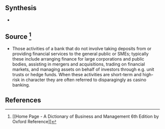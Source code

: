 ## Synthesis
- 
## Source [^1]
- Those activities of a bank that do not involve taking deposits from or providing financial services to the general public or SMEs; typically these include arranging finance for large corporations and public bodies, assisting in mergers and acquisitions, trading on financial markets, and managing assets on behalf of investors through e.g. unit trusts or hedge funds. When these activities are short-term and high-risk in character they are often referred to disparagingly as casino banking.
## References

[^1]: [[Home Page - A Dictionary of Business and Management 6th Edition by Oxford Reference]]